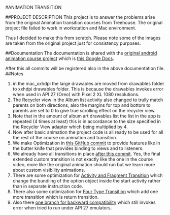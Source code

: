 #ANIMATION TRANSITION

##PROJECT DESCRIPTION
This project is to answer the problems arise from the 
original Animation transition courses from Treehouse. The 
original project file failed to work in workstation and Mac
environment.

Thus I decided to make this from scratch. Please note some
of the images are taken from the original project just for
consistency purposes.

##Documentation
The documentation is shared with the  [original android animation course project](https://github.com/mooracle/android-animations-transitions)
which is [this Google Docs](https://docs.google.com/document/d/16d5h4MTKKhYKzeFlnYeTuba7MuR7mOipVhwBgLFxi-0/edit?usp=sharing).

After this all commits will be registered also in the 
above documentation file.
##Notes
1. in the mac_xxhdpi the large drawables are moved from drawables folder to xxhdpi drawables folder. This is because the 
drawables invokes error when used in API 27 (Oreo) with Pixel 2 XL 1080 resolutions. 
2. The Recycler view in the Album list activity also changed to trully match parents on both directions, also the margins for
top and bottom to parents are set to 0 to give true scrolling effect on the recycler view. 
3. Note that in the amount of album art drawables list the list in the app is repeated (4 times at least) this is in accordance to the size specified in the Recycler View adapter which being multiplied by 4.
4. Now after basic animation the project code is all ready to be used for all the
rest of the course on animation and transition.
5. We make Optimization in [this GitHub commit](https://github.com/mooracle/AnimationTransition/commit/0ef4b368c5c4215271ac99c3d1a59907ecc76025) to provide features like in the butter knife that provides binding to views and to listeners.
6. We already have all transitions in place [after this commit](https://github.com/mooracle/AnimationTransition/commit/b8ffb7fc3a483adafe5901845980ca8974fb9e5e). 
Yes, the final extended custom transition is not exactly like the one in the course video, more like the original animation should run but we learn more about custom visibility animations.
7. There are some optimization for [Activity and Fragment Transition](https://github.com/mooracle/AnimationTransition/commit/574d79e4188e9a3eba0987a609649fecb920ebf3) which change the bundling of the option object inside the start activity rather than in separate instruction code.
8. There also some optimization for [Four Type Transition](https://github.com/mooracle/AnimationTransition/commit/ef1890866045c6e2b84ba2234de190691057f4fd) which add one more transition which is return transition.
9. Also there [one branch for backward compatibility](https://github.com/mooracle/AnimationTransition/tree/backward_xml_compat) which still invokes error when tried to run under API 27 emulators.
